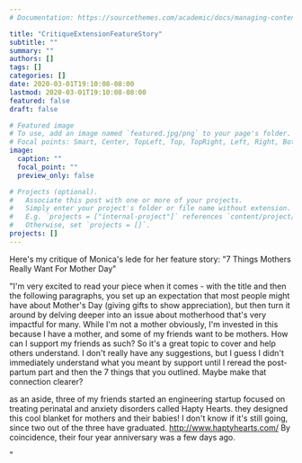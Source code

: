 ```yaml
---
# Documentation: https://sourcethemes.com/academic/docs/managing-content/

title: "CritiqueExtensionFeatureStory"
subtitle: ""
summary: ""
authors: []
tags: []
categories: []
date: 2020-03-01T19:10:08-08:00
lastmod: 2020-03-01T19:10:08-08:00
featured: false
draft: false

# Featured image
# To use, add an image named `featured.jpg/png` to your page's folder.
# Focal points: Smart, Center, TopLeft, Top, TopRight, Left, Right, BottomLeft, Bottom, BottomRight.
image:
  caption: ""
  focal_point: ""
  preview_only: false

# Projects (optional).
#   Associate this post with one or more of your projects.
#   Simply enter your project's folder or file name without extension.
#   E.g. `projects = ["internal-project"]` references `content/project/deep-learning/index.md`.
#   Otherwise, set `projects = []`.
projects: []
---
```

Here's my critique of Monica's lede for her feature story: "7 Things Mothers Really Want For Mother Day"

"I'm very excited to read your piece when it comes - with the title and then the following paragraphs, you set up an expectation that most people might have about Mother's Day (giving gifts to show appreciation), but then turn it around by delving deeper into an issue about motherhood that's very impactful for many. While I'm not a mother obviously, I'm invested in this because I have a mother, and some of my friends want to be mothers. How can I support my friends as such? So it's a great topic to cover and help others understand. I don't really have any suggestions, but I guess I didn't immediately understand what you meant by support until I reread the post-partum part and then the 7 things that you outlined. Maybe make that connection clearer?

as an aside, three of my friends started an engineering startup focused on treating perinatal and anxiety disorders called Hapty Hearts. they designed this cool blanket for mothers and their babies! I don't know if it's still going, since two out of the three have graduated.  http://www.haptyhearts.com/ By coincidence, their four year anniversary was a few days ago.


"
